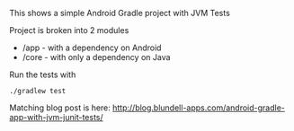 This shows a simple Android Gradle project with JVM Tests

Project is broken into 2 modules

- /app  - with a dependency on Android
- /core - with only a dependency on Java

Run the tests with

`./gradlew test`

Matching blog post is here: http://blog.blundell-apps.com/android-gradle-app-with-jvm-junit-tests/
